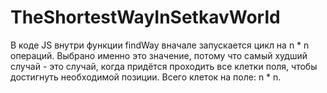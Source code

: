 # TheShortestWayInSetkavWorld
В коде JS внутри функции findWay вначале запускается цикл на n * n операций. Выбрано именно это значение, потому что самый худший случай - это случай, когда придётся проходить все клетки поля, чтобы достигнуть необходимой позиции. Всего клеток на поле: n * n.
